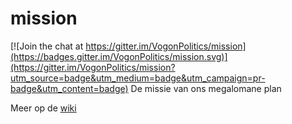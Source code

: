# mission

[![Join the chat at https://gitter.im/VogonPolitics/mission](https://badges.gitter.im/VogonPolitics/mission.svg)](https://gitter.im/VogonPolitics/mission?utm_source=badge&utm_medium=badge&utm_campaign=pr-badge&utm_content=badge)
De missie van ons megalomane plan

Meer op de [wiki](https://github.com/VogonPolitics/mission/wiki)
